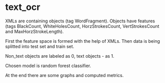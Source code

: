 # text_ocr
XMLs are containing objects (tag WordFragment). Objects have features (tags ВlackCount, WhiteHolesCount, HorzStrokesCount, VertStrokesCount and MaxHorzStrokeLength).

First the feature space is formed with the help of XMLs. Then data is being splitted into test set and train set.

Non_text objects are labeled as 0, text objects - as 1.

Chosen model is random forest classifier.

At the end there are some graphs and computed metrics.
